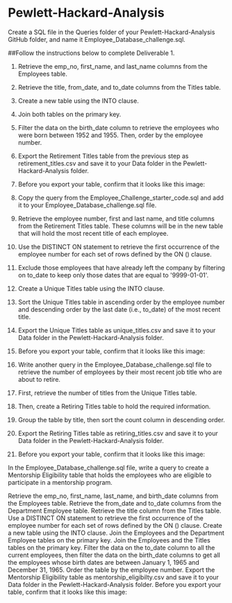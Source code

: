 # Pewlett-Hackard-Analysis

Create a SQL file in the Queries folder of your Pewlett-Hackard-Analysis GitHub folder, and name it Employee_Database_challenge.sql.

##Follow the instructions below to complete Deliverable 1.

1. Retrieve the emp_no, first_name, and last_name columns from the Employees table.
2. Retrieve the title, from_date, and to_date columns from the Titles table.
3. Create a new table using the INTO clause.
4. Join both tables on the primary key.
5. Filter the data on the birth_date column to retrieve the employees who were born between 1952 and 1955. Then, order by the employee number.
6. Export the Retirement Titles table from the previous step as retirement_titles.csv and save it to your Data folder in the Pewlett-Hackard-Analysis folder.
7. Before you export your table, confirm that it looks like this image:
8. Copy the query from the Employee_Challenge_starter_code.sql and add it to your Employee_Database_challenge.sql file.
9. Retrieve the employee number, first and last name, and title columns from the Retirement Titles table.
These columns will be in the new table that will hold the most recent title of each employee.
10. Use the DISTINCT ON statement to retrieve the first occurrence of the employee number for each set of rows defined by the ON () clause.

11. Exclude those employees that have already left the company by filtering on to_date to keep only those dates that are equal to '9999-01-01'.
12. Create a Unique Titles table using the INTO clause.
13. Sort the Unique Titles table in ascending order by the employee number and descending order by the last date (i.e., to_date) of the most recent title.
14. Export the Unique Titles table as unique_titles.csv and save it to your Data folder in the Pewlett-Hackard-Analysis folder.
15. Before you export your table, confirm that it looks like this image:
16. Write another query in the Employee_Database_challenge.sql file to retrieve the number of employees by their most recent job title who are about to retire.
17. First, retrieve the number of titles from the Unique Titles table.
18. Then, create a Retiring Titles table to hold the required information.
19. Group the table by title, then sort the count column in descending order.
20. Export the Retiring Titles table as retiring_titles.csv and save it to your Data folder in the Pewlett-Hackard-Analysis folder.
21. Before you export your table, confirm that it looks like this image:

In the Employee_Database_challenge.sql file, write a query to create a Mentorship Eligibility table that holds the employees who are eligible to participate in a mentorship program.

Retrieve the emp_no, first_name, last_name, and birth_date columns from the Employees table.
Retrieve the from_date and to_date columns from the Department Employee table.
Retrieve the title column from the Titles table.
Use a DISTINCT ON statement to retrieve the first occurrence of the employee number for each set of rows defined by the ON () clause.
Create a new table using the INTO clause.
Join the Employees and the Department Employee tables on the primary key.
Join the Employees and the Titles tables on the primary key.
Filter the data on the to_date column to all the current employees, then filter the data on the birth_date columns to get all the employees whose birth dates are between January 1, 1965 and December 31, 1965.
Order the table by the employee number.
Export the Mentorship Eligibility table as mentorship_eligibilty.csv and save it to your Data folder in the Pewlett-Hackard-Analysis folder.
Before you export your table, confirm that it looks like this image:
